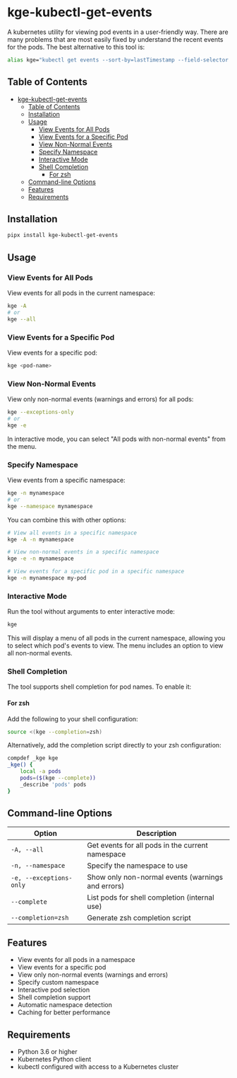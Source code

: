 # kge-kubectl-get-events

A kubernetes utility for viewing pod events in a user-friendly way.
There are many problems that are most easily fixed by understand the recent events for the pods. 
The best alternative to this tool is:

```sh
alias kge="kubectl get events --sort-by=lastTimestamp --field-selector type!=Normal"
```

## Table of Contents

- [kge-kubectl-get-events](#kge-kubectl-get-events)
  - [Table of Contents](#table-of-contents)
  - [Installation](#installation)
  - [Usage](#usage)
    - [View Events for All Pods](#view-events-for-all-pods)
    - [View Events for a Specific Pod](#view-events-for-a-specific-pod)
    - [View Non-Normal Events](#view-non-normal-events)
    - [Specify Namespace](#specify-namespace)
    - [Interactive Mode](#interactive-mode)
    - [Shell Completion](#shell-completion)
      - [For zsh](#for-zsh)
  - [Command-line Options](#command-line-options)
  - [Features](#features)
  - [Requirements](#requirements)

## Installation

```bash
pipx install kge-kubectl-get-events
```

## Usage

### View Events for All Pods

View events for all pods in the current namespace:

```bash
kge -A
# or
kge --all
```

### View Events for a Specific Pod

View events for a specific pod:

```bash
kge <pod-name>
```

### View Non-Normal Events

View only non-normal events (warnings and errors) for all pods:

```bash
kge --exceptions-only
# or
kge -e
```

In interactive mode, you can select "All pods with non-normal events" from the menu.

### Specify Namespace

View events from a specific namespace:

```bash
kge -n mynamespace
# or
kge --namespace mynamespace
```

You can combine this with other options:

```bash
# View all events in a specific namespace
kge -A -n mynamespace

# View non-normal events in a specific namespace
kge -e -n mynamespace

# View events for a specific pod in a specific namespace
kge -n mynamespace my-pod
```

### Interactive Mode

Run the tool without arguments to enter interactive mode:

```bash
kge
```

This will display a menu of all pods in the current namespace, allowing you to select which pod's events to view. The menu includes an option to view all non-normal events.

### Shell Completion

The tool supports shell completion for pod names. To enable it:

#### For zsh

Add the following to your shell configuration:

```bash
source <(kge --completion=zsh)
```

Alternatively, add the completion script directly to your zsh configuration:

```bash
compdef _kge kge
_kge() {
    local -a pods
    pods=($(kge --complete))
    _describe 'pods' pods
}
```

## Command-line Options

| Option | Description |
|--------|-------------|
| `-A, --all` | Get events for all pods in the current namespace |
| `-n, --namespace` | Specify the namespace to use |
| `-e, --exceptions-only` | Show only non-normal events (warnings and errors) |
| `--complete` | List pods for shell completion (internal use) |
| `--completion=zsh` | Generate zsh completion script |

## Features

- View events for all pods in a namespace
- View events for a specific pod
- View only non-normal events (warnings and errors)
- Specify custom namespace
- Interactive pod selection
- Shell completion support
- Automatic namespace detection
- Caching for better performance

## Requirements

- Python 3.6 or higher
- Kubernetes Python client
- kubectl configured with access to a Kubernetes cluster 